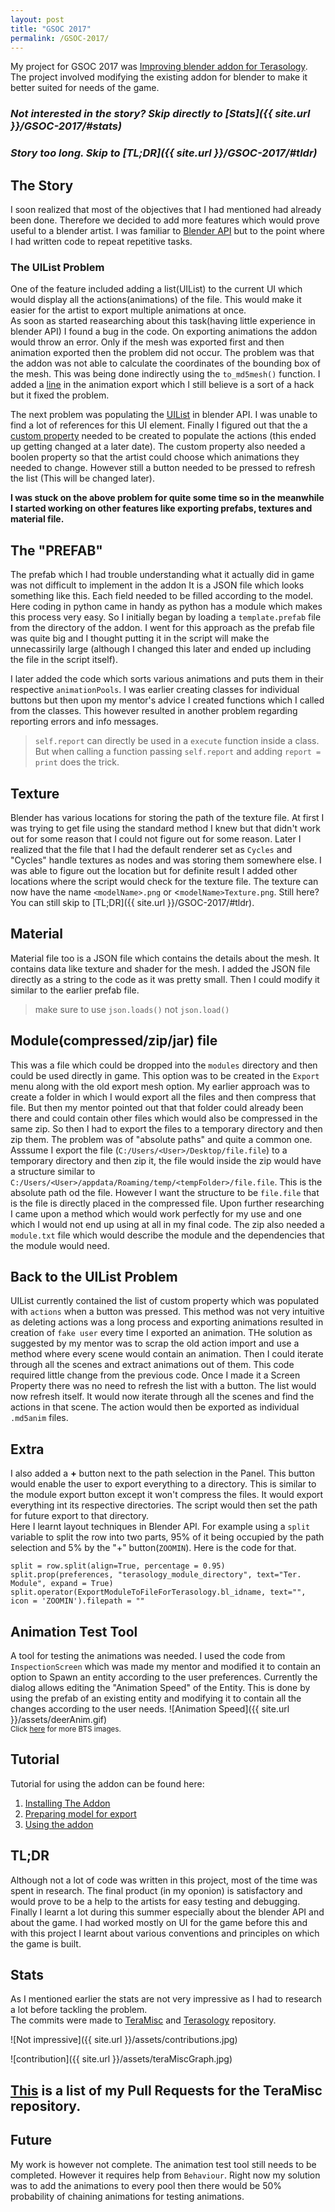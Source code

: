 ```yaml
---
layout: post
title: "GSOC 2017"
permalink: /GSOC-2017/
---
```

<script>
  (function(i,s,o,g,r,a,m){i['GoogleAnalyticsObject']=r;i[r]=i[r]||function(){
  (i[r].q=i[r].q||[]).push(arguments)},i[r].l=1*new Date();a=s.createElement(o),
  m=s.getElementsByTagName(o)[0];a.async=1;a.src=g;m.parentNode.insertBefore(a,m)
  })(window,document,'script','https://www.google-analytics.com/analytics.js','ga');

  ga('create', 'UA-105250771-1', 'auto');
  ga('send', 'pageview');

</script>
<style>
	.page-header { color: #fff; text-align: center; background-color: #159957; background-image: linear-gradient(120deg, #22c1c3, #fdbb2d); }/*summer*/
	@media screen and (min-width: 64em) { .page-header { padding: 0rem 0rem; } }
	.hide{display: none;}
</style>

My project for GSOC 2017 was [Improving blender addon for Terasology](https://summerofcode.withgoogle.com/projects/#5727406135443456). The project involved modifying the existing addon for blender to make it better suited for needs of the game.  

### *Not interested in the story? Skip directly to [Stats]({{ site.url }}/GSOC-2017/#stats)*  
### *Story too long. Skip to [TL;DR]({{ site.url }}/GSOC-2017/#tldr)*

## The Story
I soon realized that most of the objectives that I had mentioned had already been done. Therefore we decided to add more features which would prove useful to a blender artist. I was familiar to [Blender API](https://docs.blender.org/api/blender_python_api_2_77_0/info_overview.html) but to the point where I had written code to repeat repetitive tasks.  

### The UIList Problem
One of the feature included adding a list(UIList) to the current UI which would display all the actions(animations) of the file. This would make it easier for the artist to export multiple animations at once.  
As soon as started reasearching about this task(having little experience in blender API) I found a bug in the code. On exporting animations the addon would throw an error. Only if the mesh was exported first and then animation exported then the problem did not occur. The problem was that the addon was not able to calculate the coordinates of the bounding box of the mesh. This was being done indirectly using the `to_md5mesh()` function. I added a [line](https://github.com/MovingBlocks/TeraMisc/blob/master/blender_addons/io_md5_exporter/io_export_md5.py#L923) in the animation export which I still believe is a sort of a hack but it fixed the problem.  

The next problem was populating the [UIList](https://docs.blender.org/api/blender_python_api_2_70_5/bpy.types.UIList.html) in blender API. I was unable to find a lot of references for this UI element. Finally I figured out that the a [custom property](https://github.com/MovingBlocks/TeraMisc/blob/master/blender_addons/io_md5_exporter/io_export_md5.py#L1406) needed to be created to populate the actions (this ended up getting changed at a later date). The custom property also needed a boolen property so that the artist could choose which animations they needed to change. However still a button needed to be pressed to refresh the list (This will be changed later).

**I was stuck on the above problem for quite some time so in the meanwhile I started working on other features like exporting prefabs, textures and material file.**

## The **"PREFAB"**
The prefab which I had trouble understanding what it actually did in game was not difficult to implement in the addon
It is a JSON file which looks something like this. Each field needed to be filled according to the model. Here coding in python came in handy as python has a module which makes this process very easy. So I initially began by loading a `template.prefab` file from the directory of the addon. I went for this approach as the prefab file was quite big and I thought putting it in the script will make the unnecassirily large (although I changed this later and ended up including the file in the script itself).

I later added the code which sorts various animations and puts them in their respective `animationPools`. I was earlier creating classes for individual buttons but then upon my mentor's advice I created functions which I called from the classes. This however resulted in another problem regarding reporting errors and info messages.
> `self.report` can directly be used in a `execute` function inside a class. But when calling a function passing `self.report` and adding `report = print` does the trick.

## Texture
Blender has various locations for storing the path of the texture file. At first I was trying to get file using the standard method I knew but that didn't work out for some reason that I could not figure out for some reason. Later I realized that the file that I had the default renderer set as `Cycles` and "Cycles" handle textures as nodes and was storing them somewhere else. I was able to figure out the location but for definite result I added other locations where the script would check for the texture file. The texture can now have the name `<modelName>.png` or <`modelName>Texture.png`. Still here?
You can still skip to [TL;DR]({{ site.url }}/GSOC-2017/#tldr).

## Material
Material file too is a JSON file which contains the details about the mesh. It contains data like texture and shader for the mesh. I added the JSON file directly as a string to the code as it was pretty small. Then I could modify it similar to the earlier prefab file.
> make sure to use `json.loads()` not `json.load()` 

## Module(compressed/zip/jar) file
This was a file which could be dropped into the `modules` directory and then could be used directly in game. This option was to be created in the `Export` menu along with the old export mesh option. My earlier approach was to create a folder in which I would export all the files and then compress that file. But then my mentor pointed out that that folder could already been there and could contain other files which would also be compressed in the same zip.
So then I had to export the files to a temporary directory and then zip them. The problem was of "absolute paths" and quite a common one. 
Asssume I export the file (`C:/Users/<User>/Desktop/file.file`) to a temporary directory and then zip it, the file would inside the zip would have a structure similar to `C:/Users/<User>/appdata/Roaming/temp/<tempFolder>/file.file`. This is the absolute path od the file. However I want the structure to be `file.file` that is the file is directly placed in the compressed file. Upon further researching I came upon a method which would work perfectly for my use and one which I would not end up using at all in my final code.
The zip also needed a `module.txt` file which would describe the module and the dependencies that the module would need.

## Back to the UIList Problem
UIList currently contained the list of custom property which was populated with `actions` when a button was pressed. This method was not very intuitive as deleting actions was a long process and exporting animations resulted in creation of `fake user` every time I exported an animation. THe solution as suggested by my mentor was to scrap the old action import and use a method where every scene would contain an animation. Then I could iterate through all the scenes and extract animations out of them. This code required little change from the previous code. Once I made it a Screen Property there was no need to refresh the list with a button. The list would now refresh itself. It would now iterate through all the scenes and find the actions in that scene. The action would then be exported as individual `.md5anim` files.

## Extra
I also added a **+** button next to the path selection in the Panel. This button would enable the user to export everything to a directory. This is similar to the module export button except it won't compress the files. It would export everything int its respective directories. The script would then set the path for future export to that directory.  
Here I learnt layout techniques in Blender API. For example using a `split` variable to split the row into two parts, 95% of it being occupied by the path selection and 5% by the "+" button(`ZOOMIN`).
Here is the code for that.
```
split = row.split(align=True, percentage = 0.95)
split.prop(preferences, "terasology_module_directory", text="Ter. Module", expand = True)
split.operator(ExportModuleToFileForTerasology.bl_idname, text="", icon = 'ZOOMIN').filepath = ""
```


## Animation Test Tool
A tool for testing the animations was needed. I used the code from `InspectionScreen` which was made my mentor and modified it to contain an option to Spawn an entity according to the user preferences. Currently the dialog allows editing the "Animation Speed" of the Entity. This is done by using the prefab of an existing entity and modifying it to contain all the changes according to the user needs.
![Animation Speed]({{ site.url }}/assets/deerAnim.gif)  
<small>Click [here](#) for more BTS images.</small>

## Tutorial  
Tutorial for using the addon can be found here:
1. [Installing The Addon](https://github.com/Terasology/TutorialAssetSystem/wiki/Installing-Blender-Add-on)
2. [Preparing model for export](https://github.com/Terasology/TutorialAssetSystem/wiki/Preparing-Model-for-Export)
3. [Using the addon](https://github.com/Terasology/TutorialAssetSystem/wiki/Using-the-Blender-Add-on)

## TL;DR
Although not a lot of code was written in this project, most of the time was spent in research. The final product (in my oponion) is satisfactory and would prove to be a help to the artists for easy testing and debugging.
Finally I learnt a lot during this summer especially about the blender API and about the game. I had worked mostly on UI for the game before this and with this project I learnt about various conventions and principles on which the game is built. 



## Stats
As I mentioned earlier the stats are not very impressive as I had to research a lot before tackling the problem.  
The commits were made to [TeraMisc](https://github.com/MovingBlocks/TeraMisc) and [Terasology](https://github.com/MovingBlocks/Terasology) repository.  

![Not impressive]({{ site.url }}/assets/contributions.jpg)  

![contribution]({{ site.url }}/assets/teraMiscGraph.jpg)

## **[This](https://github.com/MovingBlocks/TeraMisc/commits/master?author=kartikey0303)** is a list of my Pull Requests for the TeraMisc repository.

## Future
My work is however not complete. The animation test tool still needs to be completed. However it requires help from `Behaviour`. Right now my solution was to add the animations to every pool then there would be 50% probability of chaining animations for testing animations.

<div class="hide">
## TL;DR TL;DR
The project was in my opinion was quite successful. I had no problem with the output result and I hope artists find the addon and tool helpful. However my work is not done yet. The animation test tool still needs to be completed. However it requires help from `Behaviour`. Right now my solution was to add the animations to every pool then there would be 50% probability of chaining animations for testing animations.
</div>